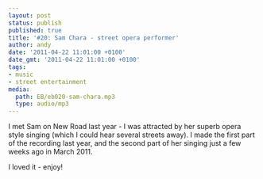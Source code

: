 ```yaml
---
layout: post
status: publish
published: true
title: '#20: Sam Chara - street opera performer'
author: andy
date: '2011-04-22 11:01:00 +0100'
date_gmt: '2011-04-22 11:01:00 +0100'
tags:
- music
- street entertainment
media:
  path: EB/eb020-sam-chara.mp3
  type: audio/mp3
---
```

I met Sam on New Road last year - I was attracted by her superb opera style 
singing (which I could hear several streets away). I made the first part of the 
recording last year, and the second part of her singing just a few weeks ago in 
March 2011.

I loved it - enjoy!
